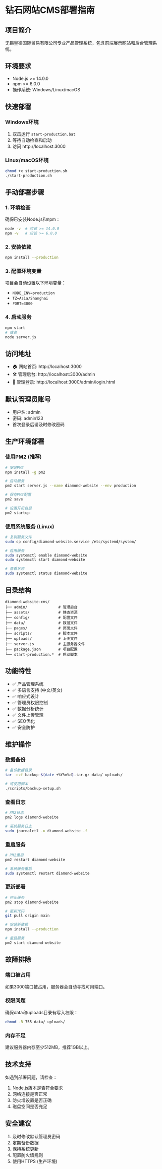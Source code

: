 # 钻石网站CMS部署指南

## 项目简介
无锡皇德国际贸易有限公司专业产品管理系统，包含前端展示网站和后台管理系统。

## 环境要求
- Node.js >= 14.0.0
- npm >= 6.0.0
- 操作系统: Windows/Linux/macOS

## 快速部署

### Windows环境
1. 双击运行 `start-production.bat`
2. 等待自动检查和启动
3. 访问 http://localhost:3000

### Linux/macOS环境
```bash
chmod +x start-production.sh
./start-production.sh
```

## 手动部署步骤

### 1. 环境检查
确保已安装Node.js和npm：
```bash
node -v  # 应该 >= 14.0.0
npm -v   # 应该 >= 6.0.0
```

### 2. 安装依赖
```bash
npm install --production
```

### 3. 配置环境变量
项目会自动设置以下环境变量：
- `NODE_ENV=production`
- `TZ=Asia/Shanghai`
- `PORT=3000`

### 4. 启动服务
```bash
npm start
# 或者
node server.js
```

## 访问地址
- 🏠 网站首页: http://localhost:3000
- 🛠️ 管理后台: http://localhost:3000/admin
- 🔐 管理登录: http://localhost:3000/admin/login.html

## 默认管理员账号
- 用户名: admin
- 密码: admin123
- 首次登录后请及时修改密码

## 生产环境部署

### 使用PM2 (推荐)
```bash
# 安装PM2
npm install -g pm2

# 启动服务
pm2 start server.js --name diamond-website --env production

# 保存PM2配置
pm2 save

# 设置开机自启
pm2 startup
```

### 使用系统服务 (Linux)
```bash
# 复制服务文件
sudo cp config/diamond-website.service /etc/systemd/system/

# 启用服务
sudo systemctl enable diamond-website
sudo systemctl start diamond-website

# 查看状态
sudo systemctl status diamond-website
```

## 目录结构
```
diamond-website-cms/
├── admin/              # 管理后台
├── assets/             # 静态资源
├── config/             # 配置文件
├── data/               # 数据文件
├── pages/              # 页面文件
├── scripts/            # 脚本文件
├── uploads/            # 上传文件
├── server.js           # 主服务器文件
├── package.json        # 项目配置
└── start-production.*  # 启动脚本
```

## 功能特性
- ✅ 产品管理系统
- ✅ 多语言支持 (中文/英文)
- ✅ 响应式设计
- ✅ 管理员权限控制
- ✅ 数据分析统计
- ✅ 文件上传管理
- ✅ SEO优化
- ✅ 安全防护

## 维护操作

### 数据备份
```bash
# 备份数据目录
tar -czf backup-$(date +%Y%m%d).tar.gz data/ uploads/

# 或使用脚本
./scripts/backup-setup.sh
```

### 查看日志
```bash
# PM2日志
pm2 logs diamond-website

# 系统服务日志
sudo journalctl -u diamond-website -f
```

### 重启服务
```bash
# PM2重启
pm2 restart diamond-website

# 系统服务重启
sudo systemctl restart diamond-website
```

### 更新部署
```bash
# 停止服务
pm2 stop diamond-website

# 更新代码
git pull origin main

# 安装新依赖
npm install --production

# 重启服务
pm2 start diamond-website
```

## 故障排除

### 端口被占用
如果3000端口被占用，服务器会自动寻找可用端口。

### 权限问题
确保data和uploads目录有写入权限：
```bash
chmod -R 755 data/ uploads/
```

### 内存不足
建议服务器内存至少512MB，推荐1GB以上。

## 技术支持
如遇到部署问题，请检查：
1. Node.js版本是否符合要求
2. 网络连接是否正常
3. 防火墙设置是否正确
4. 磁盘空间是否充足

## 安全建议
1. 及时修改默认管理员密码
2. 定期备份数据
3. 保持系统更新
4. 配置防火墙规则
5. 使用HTTPS (生产环境)
